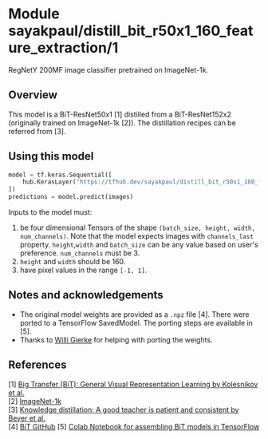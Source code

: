 # Module sayakpaul/distill_bit_r50x1_160_feature_extraction/1

RegNetY 200MF image classifier pretrained on ImageNet-1k.

<!-- asset-path: https://storage.googleapis.com/flowers-experimental/distill_bit_r50x1_160_feature_extraction.tar.gz  -->
<!-- task: image-classification -->
<!-- network-architecture: bit-resnet -->
<!-- format: saved_model_2 -->
<!-- fine-tunable: true -->
<!-- license: apache-2.0 -->
<!-- language: en -->
<!-- colab: https://colab.research.google.com/github/google-research/big_transfer/blob/master/colabs/big_transfer_tf2.ipynb -->


## Overview

This model is a BiT-ResNet50x1 [1] distilled from a BiT-ResNet152x2 (originally trained on ImageNet-1k [2]). The distillation recipes can be referred from [3].

## Using this model

```python
model = tf.keras.Sequential([
    hub.KerasLayer("https://tfhub.dev/sayakpaul/distill_bit_r50x1_160_feature_extraction/1", trainable=True)
])
predictions = model.predict(images) 
```

Inputs to the model must:
1. be four dimensional Tensors of the shape `(batch_size, height, width, num_channels)`. Note that the model expects images with  `channels_last`  property. `height`,`width` and `batch_size` can be any value based on user's preference. `num_channels` must be 3. 
2. `height` and `width` should be 160.
3. have pixel values in the range `[-1, 1]`.


## Notes and acknowledgements

* The original model weights are provided as a `.npz` file [4]. There were ported to a TensorFlow SavedModel. The porting steps are available in [5].
* Thanks to [Willi Gierke](https://ch.linkedin.com/in/willi-gierke) for helping with porting the weights. 


## References

[1] [Big Transfer (BiT): General Visual Representation Learning by Kolesnikov et al.](https://arxiv.org/abs/1912.11370)  
[2] [ImageNet-1k](https://www.image-net.org/challenges/LSVRC/2012/index.php)  
[3] [Knowledge distillation: A good teacher is patient and consistent by Beyer et al.](https://arxiv.org/abs/2106.05237)  
[4] [BiT GitHub](https://github.com/google-research/big_transfer)
[5] [Colab Notebook for assembling BiT models in TensorFlow](https://colab.research.google.com/github/sayakpaul/BiT-jax2tf/blob/main/convert_jax_weights_tf.ipynb)